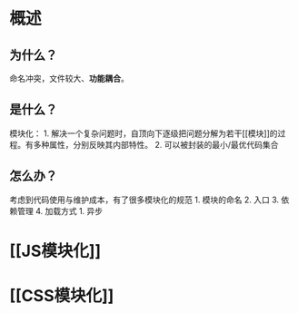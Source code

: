 # 概述
## 为什么？
命名冲突，文件较大、**功能耦合**。
## 是什么？
模块化：
	1. 解决一个复杂问题时，自顶向下逐级把问题分解为若干[[模块]]的过程。有多种属性，分别反映其内部特性。
	2. 可以被封装的最小/最优代码集合
## 怎么办？
考虑到代码使用与维护成本，有了很多模块化的规范
	1. 模块的命名
	2. 入口
	3. 依赖管理
	4. 加载方式
		1. 异步
# [[JS模块化]] 

# [[CSS模块化]]

